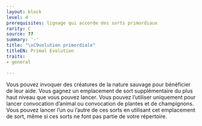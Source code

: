 ```yaml
---
layout: block
level: 4
prerequisites: lignage qui accorde des sorts primordiaux
rarity: C
source: ??
summary: '-'
title: "\xC9volution primordiale"
titleEN: Primal Evolution
traits:
- general

---
```


<p>Vous pouvez invoquer des créatures de la nature sauvage pour bénéficier de leur aide. Vous gagnez un emplacement de sort supplémentaire du plus haut niveau que vous pouvez lancer. Vous pouvez l’utiliser uniquement pour lancer convocation d’animal ou convocation de plantes et de champignons. Vous pouvez lancer l’un ou l’autre de ces sorts en utilisant cet emplacement de sort, même si ces sorts ne font pas partie de votre répertoire.</p>